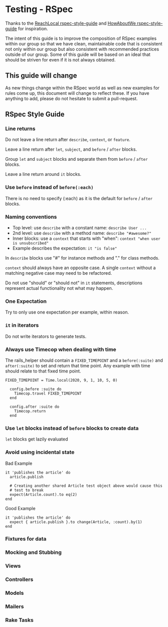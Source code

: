 # Testing - RSpec

Thanks to the
[ReachLocal rspec-style-guide](https://github.com/reachlocal/rspec-style-guide)
and [HowAboutWe rspec-style-guide](https://github.com/howaboutwe/rspec-style-guide)
 for inspiration.

The intent of this guide is to improve the composition of RSpec examples
within our group so that we have clean, maintainable code that is consistent
not only within our group but also consistent with recommended practices outside
of our group. Some of this guide will be based on an ideal that should be
striven for even if it is not always obtained.

## This guide will change

As new things change within the RSpec world as well as new examples for rules
come up, this document will change to reflect these. If you have anything to
add, please do not hesitate to submit a pull-request.

## RSpec Style Guide

### Line returns

Do not leave a line return after `describe`, `context`, or `feature`.

Leave a line return after `let`, `subject`, and `before` / `after` blocks.

Group `let` and `subject` blocks and separate them from `before` / `after`
blocks.

Leave a line return around `it` blocks.

### Use `before` instead of `before(:each)`

There is no need to specify (:each) as it is the default for `before` / `after`
blocks.

### Naming conventions

* Top level: use `describe` with a constant name: `describe User ...`
* 2nd level: use `describe` with a method name: `describe "#awesome?"`
* Inner blocks: use a `context` that starts with "when":
`context "when user is unsubscribed"`
* Example describes the expectation: `it "is false"`

In `describe` blocks use "#" for instance methods and "." for class methods.

`context` should always have an opposite case. A single `context` without a
matching negative case may need to be refactored.

Do not use "should" or "should not" in `it` statements, descriptions represent
actual functionality not what may happen.

### One Expectation

Try to only use one expectation per example, within reason.

### `it` in iterators

Do not write iterators to generate tests.

### Always use Timecop when dealing with time

The rails_helper should contain a `FIXED_TIMEPOINT` and a
`before(:suite)` and `after(:suite)` to set and return that time point.
Any example with time should relate to that fixed time point.

```
FIXED_TIMEPOINT = Time.local(2020, 9, 1, 10, 5, 0)

  config.before :suite do
    Timecop.travel FIXED_TIMEPOINT
  end

  config.after :suite do
    Timecop.return
  end
```

### Use `let` blocks instead of `before` blocks to create data

`let` blocks get lazily evaluated

### Avoid using incidental state

Bad Example

```
it 'publishes the article' do
  article.publish

  # Creating another shared Article test object above would cause this
  # test to break
  expect(Article.count).to eq(2)
end
```

Good Example

```
it 'publishes the article' do
  expect { article.publish }.to change(Article, :count).by(1)
end
```

### Fixtures for data

### Mocking and Stubbing

### Views

### Controllers

### Models

### Mailers

### Rake Tasks


